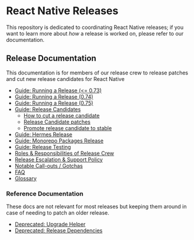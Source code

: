 # React Native Releases

This repository is dedicated to coordinating React Native releases; if you want to learn more about _how_ a release is worked on, please refer to our documentation.

## Release Documentation

This documentation is for members of our release crew to release patches and cut new release candidates for React Native

* [Guide: Running a Release (<= 0.73)](./docs/guide-release-process.md)
* [Guide: Running a Release (0.74)](./docs/guide-release-process-0.74.md)
* [Guide: Running a Release (0.75)](./docs/guide-release-process-0.75.md)
* [Guide: Release Candidates](./docs/guide-release-candidate.md)
    * [How to cut a release candidate](./docs/guide-release-candidate.md#cut-a-release-candidate)
    * [Release Candidate patches](./docs/guide-release-candidate.md#release-patches-on-release-candidate)
    * [Promote release candidate to stable](./docs/guide-release-candidate.md#promote-release-candidate-to-stable)
* [Guide: Hermes Release](./docs/guide-hermes-release.md)
* [Guide: Monorepo Packages Release](./docs/guide-publish-monorepo.md)
* [Guide: Release Testing](./docs/guide-release-testing.md)
* [Roles & Responsibilities of Release Crew](./docs/roles-and-responsibilities.md)
* [Release Escalation & Support Policy](./docs/support.md)
* [Notable Call-outs / Gotchas](./docs/gotchas.md)
* [FAQ](./docs/faq.md)
* [Glossary](./docs/glossary.md)

### Reference Documentation
These docs are not relevant for most releases but keeping them around in case of needing to patch an older release.
* [Deprecated: Upgrade Helper](./docs/upgrade-helper.md)
* [Deprecated: Release Dependencies](./docs/dependencies.md)


